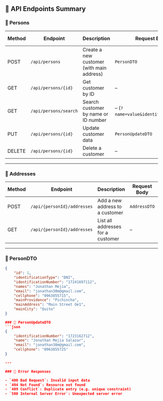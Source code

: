 ## 📘 API Endpoints Summary

### 🔹 Persons

| Method | Endpoint                    | Description                                      | Request Body                           | Response Status |
|--------|-----------------------------|--------------------------------------------------|----------------------------------------|------------------|
| POST   | `/api/persons`              | Create a new customer (with main address)        | `PersonDTO`                            | 201 Created      |
| GET    | `/api/persons/{id}`         | Get customer by ID                               | –                                      | 200 OK / 404     |
| GET    | `/api/persons/search`       | Search customer by name or ID number             | – (`?name=value&identification=123`)   | 200 OK / 404     |
| PUT    | `/api/persons/{id}`         | Update customer data                             | `PersonUpdateDTO`                      | 200 OK / 404     |
| DELETE | `/api/persons/{id}`         | Delete a customer                                | –                                      | 204 No Content   |

---

### 🔹 Addresses

| Method | Endpoint                          | Description                                | Request Body      | Response Status |
|--------|-----------------------------------|--------------------------------------------|-------------------|------------------|
| POST   | `/api/{personId}/addresses`       | Add a new address to a customer            | `AddressDTO`      | 201 Created      |
| GET    | `/api/{personId}/addresses`       | List all addresses for a customer          | –                 | 200 OK / 404     |

---

### 🔹 PersonDTO
```json
{
    "id": 1,
    "identificationType": "DNI",
    "identificationNumber": "17241697112",
    "names": "Jonathan Mejía",
    "email": "jonathan38m@gmail.com",
    "cellphone": "0963855715",
    "mainProvidence": "Pichincha",
    "mainAddress": "Main Street Oe1",
    "mainCity": "Quito"
}

### 🔹 PersonUpdateDTO
```json
{
    "identificationNumber": "1723162712",
    "name": "Jonathan Mejía Salazar",
    "email": "jonathan38m@gmail.com",
    "cellphone": "0963855725"
}

---

### 🔹 Error Responses

- `400 Bad Request`: Invalid input data
- `404 Not Found`: Resource not found
- `409 Conflict`: Duplicate entry (e.g. unique constraint)
- `500 Internal Server Error`: Unexpected server error
